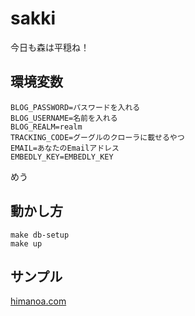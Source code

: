 # sakki
今日も森は平穏ね！

## 環境変数

```
BLOG_PASSWORD=パスワードを入れる
BLOG_USERNAME=名前を入れる
BLOG_REALM=realm
TRACKING_CODE=グーグルのクローラに載せるやつ
EMAIL=あなたのEmailアドレス
EMBEDLY_KEY=EMBEDLY_KEY
```
めう

## 動かし方

```
make db-setup
make up
```

## サンプル

[himanoa.com](https://himanoa.com)
